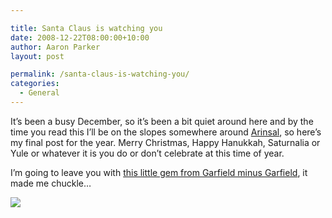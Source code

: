 ```yaml
---

title: Santa Claus is watching you
date: 2008-12-22T08:00:00+10:00
author: Aaron Parker
layout: post

permalink: /santa-claus-is-watching-you/
categories:
  - General
---
```

It’s been a busy December, so it’s been a bit quiet around here and by the time you read this I’ll be on the slopes somewhere around [Arinsal](http://maps.google.com/maps?f=q&hl=en&geocode=&q=Arinsal,+Massana,+Andorra&sll=51.509993,-0.135116&sspn=0.009095,0.019526&g=Arinsal,+Massana,+Andorra&ie=UTF8&t=h&z=16&iwloc=addr), so here’s my final post for the year. Merry Christmas, Happy Hanukkah, Saturnalia or Yule or whatever it is you do or don’t celebrate at this time of year.

I’m going to leave you with [this little gem from Garfield minus Garfield](http://garfieldminusgarfield.net/post/65761782), it made me chuckle…

![]({{site.baseurl}}/media/2008/12/santaclausiswatchingyou.png)
